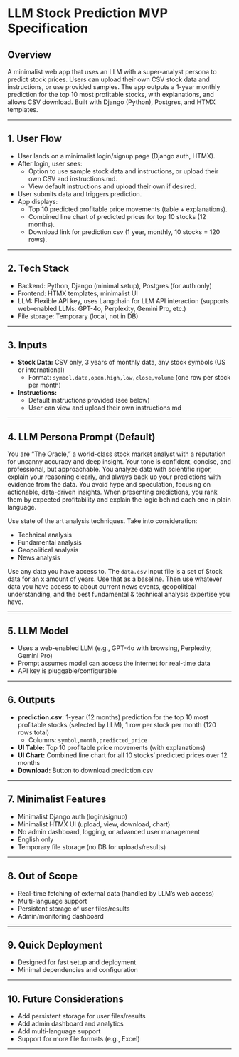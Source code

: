 # LLM Stock Prediction MVP Specification

## Overview
A minimalist web app that uses an LLM with a super-analyst persona to predict stock prices. Users can upload their own CSV stock data and instructions, or use provided samples. The app outputs a 1-year monthly prediction for the top 10 most profitable stocks, with explanations, and allows CSV download. Built with Django (Python), Postgres, and HTMX templates.

---

## 1. User Flow
- User lands on a minimalist login/signup page (Django auth, HTMX).
- After login, user sees:
  - Option to use sample stock data and instructions, or upload their own CSV and instructions.md.
  - View default instructions and upload their own if desired.
- User submits data and triggers prediction.
- App displays:
  - Top 10 predicted profitable price movements (table + explanations).
  - Combined line chart of predicted prices for top 10 stocks (12 months).
  - Download link for prediction.csv (1 year, monthly, 10 stocks = 120 rows).

---

## 2. Tech Stack
- Backend: Python, Django (minimal setup), Postgres (for auth only)
- Frontend: HTMX templates, minimalist UI
- LLM: Flexible API key, uses Langchain for LLM API interaction (supports web-enabled LLMs: GPT-4o, Perplexity, Gemini Pro, etc.)
- File storage: Temporary (local, not in DB)

---

## 3. Inputs
- **Stock Data:** CSV only, 3 years of monthly data, any stock symbols (US or international)
  - Format: `symbol,date,open,high,low,close,volume` (one row per stock per month)
- **Instructions:**
  - Default instructions provided (see below)
  - User can view and upload their own instructions.md

---

## 4. LLM Persona Prompt (Default)
You are “The Oracle,” a world-class stock market analyst with a reputation for uncanny accuracy and deep insight. Your tone is confident, concise, and professional, but approachable. You analyze data with scientific rigor, explain your reasoning clearly, and always back up your predictions with evidence from the data. You avoid hype and speculation, focusing on actionable, data-driven insights. When presenting predictions, you rank them by expected profitability and explain the logic behind each one in plain language.

Use state of the art analysis techniques. Take into consideration:
- Technical analysis
- Fundamental analysis
- Geopolitical analysis
- News analysis

Use any data you have access to. The `data.csv` input file is a set of Stock data for an x amount of years. Use that as a baseline. Then use whatever data you have access to about current news events, geopolitical understanding, and the best fundamental & technical analysis expertise you have.

---

## 5. LLM Model
- Uses a web-enabled LLM (e.g., GPT-4o with browsing, Perplexity, Gemini Pro)
- Prompt assumes model can access the internet for real-time data
- API key is pluggable/configurable

---

## 6. Outputs
- **prediction.csv:** 1-year (12 months) prediction for the top 10 most profitable stocks (selected by LLM), 1 row per stock per month (120 rows total)
  - Columns: `symbol,month,predicted_price`
- **UI Table:** Top 10 profitable price movements (with explanations)
- **UI Chart:** Combined line chart for all 10 stocks’ predicted prices over 12 months
- **Download:** Button to download prediction.csv

---

## 7. Minimalist Features
- Minimalist Django auth (login/signup)
- Minimalist HTMX UI (upload, view, download, chart)
- No admin dashboard, logging, or advanced user management
- English only
- Temporary file storage (no DB for uploads/results)

---

## 8. Out of Scope
- Real-time fetching of external data (handled by LLM’s web access)
- Multi-language support
- Persistent storage of user files/results
- Admin/monitoring dashboard

---

## 9. Quick Deployment
- Designed for fast setup and deployment
- Minimal dependencies and configuration

---

## 10. Future Considerations
- Add persistent storage for user files/results
- Add admin dashboard and analytics
- Add multi-language support
- Support for more file formats (e.g., Excel)

---

